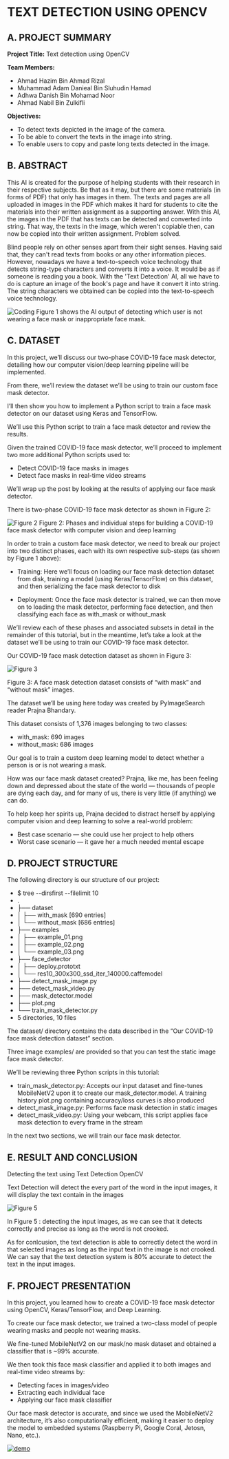 # TEXT DETECTION USING OPENCV

## A. PROJECT SUMMARY

**Project Title:** Text detection using OpenCV

**Team Members:** 
- Ahmad Hazim Bin Ahmad Rizal
- Muhammad Adam Danieal Bin Sluhudin Hamad
- Adhwa Danish Bin Mohamad Noor
- Ahmad Nabil Bin Zulkifli


**Objectives:**
- To detect texts depicted in the image of the camera.
- To be able to convert the texts in the image into string.
- To enable users to copy and paste long texts detected in the image.

##  B. ABSTRACT 

This AI is created for the purpose of helping students with their research in their respective subjects. Be that as it may, but there are some materials (in forms of PDF) that
only has images in them. The texts and pages are all uploaded in images in the PDF which makes it hard for students to cite the materials into their written assignment as a
supporting answer. With this AI, the images in the PDF that has texts can be detected and converted into string. That way, the texts in the image, which weren't copiable then,
can now be copied into their written assignment. Problem solved.

Blind people rely on other senses apart from their sight senses. Having said that, they can't read texts from books or any other information pieces. However, nowadays we have a text-to-speech voice technology that detects string-type characters and converts it into a voice. It would be as if someone is reading you a book. With the 'Text Detection' AI, all we have to do is capture an image of the book's page and have it convert it into string. The string characters we obtained can be copied into the text-to-speech voice technology.



![Coding](https://user-images.githubusercontent.com/80871331/115047295-f727c480-9f0a-11eb-9653-fb2551455435.PNG)
Figure 1 shows the AI output of detecting which user is not wearing a face mask or inappropriate face mask.


## C.  DATASET

In this project, we’ll discuss our two-phase COVID-19 face mask detector, detailing how our computer vision/deep learning pipeline will be implemented.

From there, we’ll review the dataset we’ll be using to train our custom face mask detector.

I’ll then show you how to implement a Python script to train a face mask detector on our dataset using Keras and TensorFlow.

We’ll use this Python script to train a face mask detector and review the results.

Given the trained COVID-19 face mask detector, we’ll proceed to implement two more additional Python scripts used to:

- Detect COVID-19 face masks in images
- Detect face masks in real-time video streams

We’ll wrap up the post by looking at the results of applying our face mask detector.


There is two-phase COVID-19 face mask detector as shown in Figure 2:

![Figure 2](https://www.pyimagesearch.com/wp-content/uploads/2020/04/face_mask_detection_phases.png)
Figure 2: Phases and individual steps for building a COVID-19 face mask detector with computer vision and deep learning 

In order to train a custom face mask detector, we need to break our project into two distinct phases, each with its own respective sub-steps (as shown by Figure 1 above):

- Training: Here we’ll focus on loading our face mask detection dataset from disk, training a model (using Keras/TensorFlow) on this dataset, and then serializing the face mask detector to disk

- Deployment: Once the face mask detector is trained, we can then move on to loading the mask detector, performing face detection, and then classifying each face as with_mask or without_mask

We’ll review each of these phases and associated subsets in detail in the remainder of this tutorial, but in the meantime, let’s take a look at the dataset we’ll be using to train our COVID-19 face mask detector.


Our COVID-19 face mask detection dataset as shown in Figure 3:

![Figure 3](https://www.pyimagesearch.com/wp-content/uploads/2020/04/face_mask_detection_dataset.jpg)

Figure 3: A face mask detection dataset consists of “with mask” and “without mask” images. 

The dataset we’ll be using here today was created by PyImageSearch reader Prajna Bhandary.

This dataset consists of 1,376 images belonging to two classes:

- with_mask: 690 images
- without_mask: 686 images

Our goal is to train a custom deep learning model to detect whether a person is or is not wearing a mask.

How was our face mask dataset created?
Prajna, like me, has been feeling down and depressed about the state of the world — thousands of people are dying each day, and for many of us, there is very little (if anything) we can do.

To help keep her spirits up, Prajna decided to distract herself by applying computer vision and deep learning to solve a real-world problem:

- Best case scenario — she could use her project to help others
- Worst case scenario — it gave her a much needed mental escape


## D.   PROJECT STRUCTURE

The following directory is our structure of our project:
- $ tree --dirsfirst --filelimit 10
- .
- ├── dataset
- │   ├── with_mask [690 entries]
- │   └── without_mask [686 entries]
- ├── examples
- │   ├── example_01.png
- │   ├── example_02.png
- │   └── example_03.png
- ├── face_detector
- │   ├── deploy.prototxt
- │   └── res10_300x300_ssd_iter_140000.caffemodel
- ├── detect_mask_image.py
- ├── detect_mask_video.py
- ├── mask_detector.model
- ├── plot.png
- └── train_mask_detector.py
- 5 directories, 10 files


The dataset/ directory contains the data described in the “Our COVID-19 face mask detection dataset” section.

Three image examples/ are provided so that you can test the static image face mask detector.

We’ll be reviewing three Python scripts in this tutorial:

- train_mask_detector.py: Accepts our input dataset and fine-tunes MobileNetV2 upon it to create our mask_detector.model. A training history plot.png containing accuracy/loss curves is also produced
- detect_mask_image.py: Performs face mask detection in static images
- detect_mask_video.py: Using your webcam, this script applies face mask detection to every frame in the stream

In the next two sections, we will train our face mask detector.


## E.  RESULT AND CONCLUSION

Detecting the text using Text Detection OpenCV

Text Detection will detect the every part of the word in the input images, it will display the text contain in the images

![Figure 5](https://www.pyimagesearch.com/wp-content/uploads/2020/04/face_mask_detection_dataset.jpg)

In Figure 5 : detecting the input images, as we can see that it detects correctly and precise as long as the word is not crooked.

As for conlcusion, the text detection is able to correctly detect the word in that selected images as long as the input text in the image is not crooked. We can say 
that the text detection system is 80% accurate to detect the text in the input images.


## F.   PROJECT PRESENTATION 

In this project, you learned how to create a COVID-19 face mask detector using OpenCV, Keras/TensorFlow, and Deep Learning.

To create our face mask detector, we trained a two-class model of people wearing masks and people not wearing masks.

We fine-tuned MobileNetV2 on our mask/no mask dataset and obtained a classifier that is ~99% accurate.

We then took this face mask classifier and applied it to both images and real-time video streams by:

- Detecting faces in images/video
- Extracting each individual face
- Applying our face mask classifier

Our face mask detector is accurate, and since we used the MobileNetV2 architecture, it’s also computationally efficient, making it easier to deploy the model to embedded systems (Raspberry Pi, Google Coral, Jetosn, Nano, etc.).

[![demo](https://img.youtube.com/vi/-p7HGwOWxtg/0.jpg)](https://www.youtube.com/watch?v=-p7HGwOWxtg "demo")




